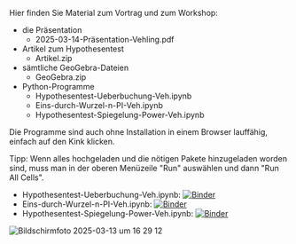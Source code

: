 Hier finden Sie Material zum Vortrag und zum Workshop:
- die Präsentation
  - 2025-03-14-Präsentation-Vehling.pdf
- Artikel zum Hypothesentest
  - Artikel.zip 
- sämtliche GeoGebra-Dateien
  - GeoGebra.zip
- Python-Programme
  - Hypothesentest-Ueberbuchung-Veh.ipynb  
  - Eins-durch-Wurzel-n-PI-Veh.ipynb
  - Hypothesentest-Spiegelung-Power-Veh.ipynb
  
Die Programme sind auch ohne Installation in einem Browser lauffähig, einfach auf den Kink klicken.

Tipp: Wenn alles hochgeladen und die nötigen Pakete hinzugeladen worden sind, muss man in der oberen Menüzeile "Run" auswählen und dann "Run All Cells".
- Hypothesentest-Ueberbuchung-Veh.ipynb: [![Binder](https://mybinder.org/badge_logo.svg)](https://mybinder.org/v2/gh/RVeh/Hypothesentest/main?filepath=Hypothesentest-Ueberbuchung-Veh.ipynb)
- Eins-durch-Wurzel-n-PI-Veh.ipynb: [![Binder](https://mybinder.org/badge_logo.svg)](https://mybinder.org/v2/gh/RVeh/Hypothesentest/main?filepath=Eins-durch-Wurzel-n-PI-Veh.ipynb)
- Hypothesentest-Spiegelung-Power-Veh.ipynb: [![Binder](https://mybinder.org/badge_logo.svg)](https://mybinder.org/v2/gh/RVeh/Hypothesentest/main?filepath=Hypothesentest-Spiegelung-Power-Veh.ipynb)

![Bildschirmfoto 2025-03-13 um 16 29 12](https://github.com/user-attachments/assets/349e6e39-4b0b-4e95-9a3a-a3dcdcf278df)
